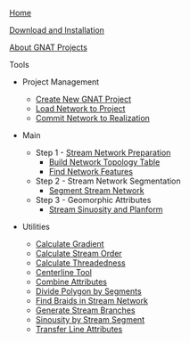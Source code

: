[Home](index)

[Download and Installation](releases)

[About GNAT Projects](GNAT_Project)

Tools
* Project Management
  * [Create New GNAT Project](Project_NewGNATProject)
  * [Load Network to Project](Project_LoadNetwork)
  * [Commit Network to Realization](Project_CommitRealization)

* Main
  * Step 1 - [Stream Network Preparation](Stream-Network-Prep)
    * [Build Network Topology Table](Build-Network-Topology-Table)
    * [Find Network Features](Find-Network-Features)
  * Step 2 - Stream Network Segmentation
    * [Segment Stream Network](Segment-Stream-Network)
  * Step 3 - Geomorphic Attributes
    * [Stream Sinuosity and Planform](Stream-Sinuosity-and-Planform)
* Utilities
    * [Calculate Gradient](Calculate-Gradient)
    * [Calculate Stream Order](Calculate-Stream-Order)
    * [Calculate Threadedness](Calculate-Threadedness)
    * [Centerline Tool](Centerline-Tool)
    * [Combine Attributes](CombineAttributes)
    * [Divide Polygon by Segments](Divide-Polygon-by-Segments)
    * [Find Braids in Stream Network](Find-Braids-in-Stream-Network)
    * [Generate Stream Branches](Generate-Stream-Branches)
    * [Sinousity by Stream Segment](Sinuosity-by-Segment)
    * [Transfer Line Attributes](Transfer-Line-Attributes)